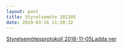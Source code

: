 ```yaml
---
layout: post
title: Styrelsemöte 181105
date: 2019-03-16 11:20:32
---
```


<!-- wp:file {"id":1411,"href":"/assets/2019/03/Styrelsemote_10_20181105.pdf"} -->
<div class="wp-block-file"><a href="/assets/2019/03/Styrelsemote_10_20181105.pdf">Styrelsemötesprotokoll 2018-11-05</a><a href="/assets/2019/03/Styrelsemote_10_20181105.pdf" class="wp-block-file__button" download>Ladda ner</a></div>
<!-- /wp:file -->